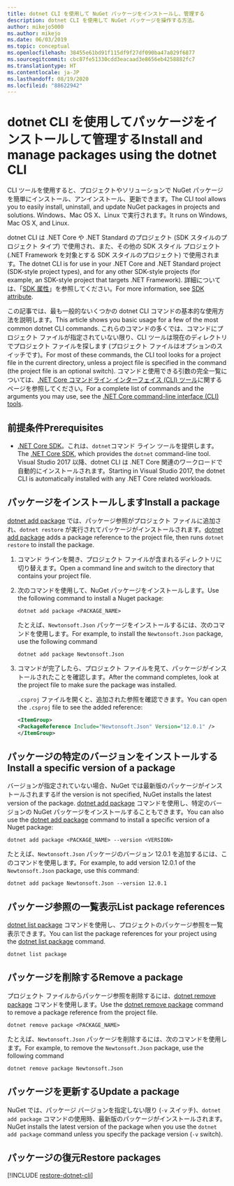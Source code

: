 ```yaml
---
title: dotnet CLI を使用して NuGet パッケージをインストールし、管理する
description: dotnet CLI を使用して NuGet パッケージを操作する方法。
author: mikejo5000
ms.author: mikejo
ms.date: 06/03/2019
ms.topic: conceptual
ms.openlocfilehash: 38455e61bd91f115df9f27df090ba47a029f6877
ms.sourcegitcommit: cbc87fe51330cdd3eacaad3e8656eb4258882fc7
ms.translationtype: HT
ms.contentlocale: ja-JP
ms.lasthandoff: 08/19/2020
ms.locfileid: "88622942"
---
```

# <a name="install-and-manage-packages-using-the-dotnet-cli"></a><span data-ttu-id="ae3b9-103">dotnet CLI を使用してパッケージをインストールして管理する</span><span class="sxs-lookup"><span data-stu-id="ae3b9-103">Install and manage packages using the dotnet CLI</span></span>

<span data-ttu-id="ae3b9-104">CLI ツールを使用すると、プロジェクトやソリューションで NuGet パッケージを簡単にインストール、アンインストール、更新できます。</span><span class="sxs-lookup"><span data-stu-id="ae3b9-104">The CLI tool allows you to easily install, uninstall, and update NuGet packages in projects and solutions.</span></span> <span data-ttu-id="ae3b9-105">Windows、Mac OS X、Linux で実行されます。</span><span class="sxs-lookup"><span data-stu-id="ae3b9-105">It runs on Windows, Mac OS X, and Linux.</span></span>

<span data-ttu-id="ae3b9-106">dotnet CLI は .NET Core や .NET Standard のプロジェクト (SDK スタイルのプロジェクト タイプ) で使用され、また、その他の SDK スタイル プロジェクト (.NET Framework を対象とする SDK スタイルのプロジェクト) で使用されます。</span><span class="sxs-lookup"><span data-stu-id="ae3b9-106">The dotnet CLI is for use in your .NET Core and .NET Standard project (SDK-style project types), and for any other SDK-style projects (for example, an SDK-style project that targets .NET Framework).</span></span> <span data-ttu-id="ae3b9-107">詳細については、「[SDK 属性](/dotnet/core/tools/csproj#additions)」を参照してください。</span><span class="sxs-lookup"><span data-stu-id="ae3b9-107">For more information, see [SDK attribute](/dotnet/core/tools/csproj#additions).</span></span>

<span data-ttu-id="ae3b9-108">この記事では、最も一般的ないくつかの dotnet CLI コマンドの基本的な使用方法を説明します。</span><span class="sxs-lookup"><span data-stu-id="ae3b9-108">This article shows you basic usage for a few of the most common dotnet CLI commands.</span></span> <span data-ttu-id="ae3b9-109">これらのコマンドの多くでは、コマンドにプロジェクト ファイルが指定されていない限り、CLI ツールは現在のディレクトリでプロジェクト ファイルを探します (プロジェクト ファイルはオプションのスイッチです)。</span><span class="sxs-lookup"><span data-stu-id="ae3b9-109">For most of these commands, the CLI tool looks for a project file in the current directory, unless a project file is specified in the command (the project file is an optional switch).</span></span> <span data-ttu-id="ae3b9-110">コマンドと使用できる引数の完全一覧については、[.NET Core コマンドライン インターフェイス (CLI) ツール](../reference/dotnet-commands.md)に関するページを参照してください。</span><span class="sxs-lookup"><span data-stu-id="ae3b9-110">For a complete list of commands and the arguments you may use, see the [.NET Core command-line interface (CLI) tools](../reference/dotnet-commands.md).</span></span>

## <a name="prerequisites"></a><span data-ttu-id="ae3b9-111">前提条件</span><span class="sxs-lookup"><span data-stu-id="ae3b9-111">Prerequisites</span></span>

- <span data-ttu-id="ae3b9-112">[.NET Core SDK](https://www.microsoft.com/net/download/)。これは、`dotnet`コマンド ライン ツールを提供します。</span><span class="sxs-lookup"><span data-stu-id="ae3b9-112">The [.NET Core SDK](https://www.microsoft.com/net/download/), which provides the `dotnet` command-line tool.</span></span> <span data-ttu-id="ae3b9-113">Visual Studio 2017 以降、dotnet CLI は .NET Core 関連のワークロードで自動的にインストールされます。</span><span class="sxs-lookup"><span data-stu-id="ae3b9-113">Starting in Visual Studio 2017, the dotnet CLI is automatically installed with any .NET Core related workloads.</span></span>

## <a name="install-a-package"></a><span data-ttu-id="ae3b9-114">パッケージをインストールします</span><span class="sxs-lookup"><span data-stu-id="ae3b9-114">Install a package</span></span>

<span data-ttu-id="ae3b9-115">[dotnet add package](/dotnet/core/tools/dotnet-add-package?tabs=netcore2x) では、パッケージ参照がプロジェクト ファイルに追加され、`dotnet restore` が実行されてパッケージがインストールされます。</span><span class="sxs-lookup"><span data-stu-id="ae3b9-115">[dotnet add package](/dotnet/core/tools/dotnet-add-package?tabs=netcore2x) adds a package reference to the project file, then runs `dotnet restore` to install the package.</span></span>

1. <span data-ttu-id="ae3b9-116">コマンド ラインを開き、プロジェクト ファイルが含まれるディレクトリに切り替えます。</span><span class="sxs-lookup"><span data-stu-id="ae3b9-116">Open a command line and switch to the directory that contains your project file.</span></span>

2. <span data-ttu-id="ae3b9-117">次のコマンドを使用して、NuGet パッケージをインストールします。</span><span class="sxs-lookup"><span data-stu-id="ae3b9-117">Use the following command to install a Nuget package:</span></span>

    ```dotnetcli
    dotnet add package <PACKAGE_NAME>
    ```

    <span data-ttu-id="ae3b9-118">たとえば、`Newtonsoft.Json` パッケージをインストールするには、次のコマンドを使用します。</span><span class="sxs-lookup"><span data-stu-id="ae3b9-118">For example, to install the `Newtonsoft.Json` package, use the following command</span></span>

    ```dotnetcli
    dotnet add package Newtonsoft.Json
    ```

3. <span data-ttu-id="ae3b9-119">コマンドが完了したら、プロジェクト ファイルを見て、パッケージがインストールされたことを確認します。</span><span class="sxs-lookup"><span data-stu-id="ae3b9-119">After the command completes, look at the project file to make sure the package was installed.</span></span>

   <span data-ttu-id="ae3b9-120">`.csproj` ファイルを開くと、追加された参照を確認できます。</span><span class="sxs-lookup"><span data-stu-id="ae3b9-120">You can open the `.csproj` file to see the added reference:</span></span>

    ```xml
   <ItemGroup>
    <PackageReference Include="Newtonsoft.Json" Version="12.0.1" />
   </ItemGroup>
    ```

## <a name="install-a-specific-version-of-a-package"></a><span data-ttu-id="ae3b9-121">パッケージの特定のバージョンをインストールする</span><span class="sxs-lookup"><span data-stu-id="ae3b9-121">Install a specific version of a package</span></span>

<span data-ttu-id="ae3b9-122">バージョンが指定されていない場合、NuGet では最新版のパッケージがインストールされまする</span><span class="sxs-lookup"><span data-stu-id="ae3b9-122">If the version is not specified, NuGet installs the latest version of the package.</span></span> <span data-ttu-id="ae3b9-123">[dotnet add package](/dotnet/core/tools/dotnet-add-package?tabs=netcore2x) コマンドを使用し、特定のバージョンの NuGet パッケージをインストールすることもできます。</span><span class="sxs-lookup"><span data-stu-id="ae3b9-123">You can also use the [dotnet add package](/dotnet/core/tools/dotnet-add-package?tabs=netcore2x) command to install a specific version of a Nuget package:</span></span>

```dotnetcli
dotnet add package <PACKAGE_NAME> --version <VERSION>
```

<span data-ttu-id="ae3b9-124">たとえば、`Newtonsoft.Json` パッケージのバージョン 12.0.1 を追加するには、このコマンドを使用します。</span><span class="sxs-lookup"><span data-stu-id="ae3b9-124">For example, to add version 12.0.1 of the `Newtonsoft.Json` package, use this command:</span></span>

```dotnetcli
dotnet add package Newtonsoft.Json --version 12.0.1
```

## <a name="list-package-references"></a><span data-ttu-id="ae3b9-125">パッケージ参照の一覧表示</span><span class="sxs-lookup"><span data-stu-id="ae3b9-125">List package references</span></span>

<span data-ttu-id="ae3b9-126">[dotnet list package](/dotnet/core/tools/dotnet-list-package?tabs=netcore2x) コマンドを使用し、プロジェクトのパッケージ参照を一覧表示できます。</span><span class="sxs-lookup"><span data-stu-id="ae3b9-126">You can list the package references for your project using the [dotnet list package](/dotnet/core/tools/dotnet-list-package?tabs=netcore2x) command.</span></span>

```dotnetcli
dotnet list package
```

## <a name="remove-a-package"></a><span data-ttu-id="ae3b9-127">パッケージを削除する</span><span class="sxs-lookup"><span data-stu-id="ae3b9-127">Remove a package</span></span>

<span data-ttu-id="ae3b9-128">プロジェクト ファイルからパッケージ参照を削除するには、[dotnet remove package](/dotnet/core/tools/dotnet-remove-package?tabs=netcore2x) コマンドを使用します。</span><span class="sxs-lookup"><span data-stu-id="ae3b9-128">Use the [dotnet remove package](/dotnet/core/tools/dotnet-remove-package?tabs=netcore2x) command to remove a package reference from the project file.</span></span>

```dotnetcli
dotnet remove package <PACKAGE_NAME>
```

<span data-ttu-id="ae3b9-129">たとえば、`Newtonsoft.Json` パッケージを削除するには、次のコマンドを使用します。</span><span class="sxs-lookup"><span data-stu-id="ae3b9-129">For example, to remove the `Newtonsoft.Json` package, use the following command</span></span>

```dotnetcli
dotnet remove package Newtonsoft.Json
```

## <a name="update-a-package"></a><span data-ttu-id="ae3b9-130">パッケージを更新する</span><span class="sxs-lookup"><span data-stu-id="ae3b9-130">Update a package</span></span>

<span data-ttu-id="ae3b9-131">NuGet では、パッケージ バージョンを指定しない限り (`-v` スイッチ)、`dotnet add package` コマンドの使用時、最新版のパッケージがインストールされます。</span><span class="sxs-lookup"><span data-stu-id="ae3b9-131">NuGet installs the latest version of the package when you use the `dotnet add package` command unless you specify the package version (`-v` switch).</span></span>

## <a name="restore-packages"></a><span data-ttu-id="ae3b9-132">パッケージの復元</span><span class="sxs-lookup"><span data-stu-id="ae3b9-132">Restore packages</span></span>

[!INCLUDE [restore-dotnet-cli](includes/restore-dotnet-cli.md)]
